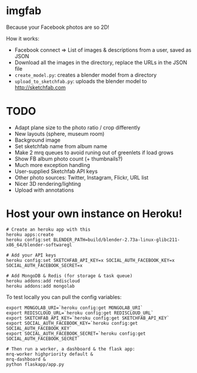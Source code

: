 imgfab
======

Because your Facebook photos are so 2D!

How it works:

 - Facebook connect => List of images & descriptions from a user, saved as JSON
 - Download all the images in the directory, replace the URLs in the JSON file
 - `create_model.py`: creates a blender model from a directory
 - `upload_to_sketchfab.py`: uploads the blender model to http://sketchfab.com


TODO
====

 - Adapt plane size to the photo ratio / crop differently
 - New layouts (sphere, museum room)
 - Background image
 - Set sketchfab name from album name
 - Make 2 mrq queues to avoid runing out of greenlets if load grows
 - Show FB album photo count (+ thumbnails?)
 - Much more exception handling
 - User-supplied Sketchfab API keys
 - Other photo sources: Twitter, Instagram, Flickr, URL list
 - Nicer 3D rendering/lighting
 - Upload with annotations


Host your own instance on Heroku!
=================================


```
# Create an heroku app with this
heroku apps:create
heroku config:set BLENDER_PATH=build/blender-2.73a-linux-glibc211-x86_64/blender-softwaregl

# Add your API keys
heroku config:set SKETCHFAB_API_KEY=x SOCIAL_AUTH_FACEBOOK_KEY=x SOCIAL_AUTH_FACEBOOK_SECRET=x

# Add MongoDB & Redis (for storage & task queue)
heroku addons:add rediscloud
heroku addons:add mongolab
```

To test locally you can pull the config variables:

```
export MONGOLAB_URI=`heroku config:get MONGOLAB_URI`
export REDISCLOUD_URL=`heroku config:get REDISCLOUD_URL`
export SKETCHFAB_API_KEY=`heroku config:get SKETCHFAB_API_KEY`
export SOCIAL_AUTH_FACEBOOK_KEY=`heroku config:get SOCIAL_AUTH_FACEBOOK_KEY`
export SOCIAL_AUTH_FACEBOOK_SECRET=`heroku config:get SOCIAL_AUTH_FACEBOOK_SECRET`

# Then run a worker, a dashboard & the flask app:
mrq-worker highpriority default &
mrq-dashboard &
python flaskapp/app.py
```